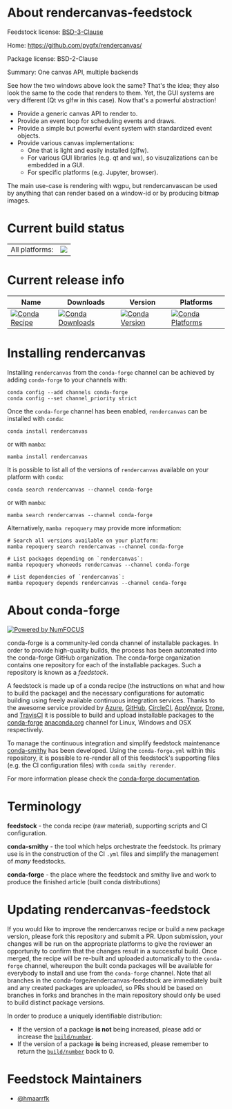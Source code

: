 About rendercanvas-feedstock
============================

Feedstock license: [BSD-3-Clause](https://github.com/conda-forge/rendercanvas-feedstock/blob/main/LICENSE.txt)

Home: https://github.com/pygfx/rendercanvas/

Package license: BSD-2-Clause

Summary: One canvas API, multiple backends

See how the two windows above look the same? That's the idea; they also
look the same to the code that renders to them. Yet, the GUI systems are
very different (Qt vs glfw in this case). Now that's a powerful
abstraction!

* Provide a generic canvas API to render to.
* Provide an event loop for scheduling events and draws.
* Provide a simple but powerful event system with standardized event objects.
* Provide various canvas implementations:
    * One that is light and easily installed (glfw).
    * For various GUI libraries (e.g. qt and wx), so visuzalizations can be embedded in a GUI.
    * For specific platforms (e.g. Jupyter, browser).

The main use-case is rendering with wgpu, but rendercanvascan be used by
anything that can render based on a window-id or by producing bitmap
images.


Current build status
====================


<table><tr><td>All platforms:</td>
    <td>
      <a href="https://dev.azure.com/conda-forge/feedstock-builds/_build/latest?definitionId=24168&branchName=main">
        <img src="https://dev.azure.com/conda-forge/feedstock-builds/_apis/build/status/rendercanvas-feedstock?branchName=main">
      </a>
    </td>
  </tr>
</table>

Current release info
====================

| Name | Downloads | Version | Platforms |
| --- | --- | --- | --- |
| [![Conda Recipe](https://img.shields.io/badge/recipe-rendercanvas-green.svg)](https://anaconda.org/conda-forge/rendercanvas) | [![Conda Downloads](https://img.shields.io/conda/dn/conda-forge/rendercanvas.svg)](https://anaconda.org/conda-forge/rendercanvas) | [![Conda Version](https://img.shields.io/conda/vn/conda-forge/rendercanvas.svg)](https://anaconda.org/conda-forge/rendercanvas) | [![Conda Platforms](https://img.shields.io/conda/pn/conda-forge/rendercanvas.svg)](https://anaconda.org/conda-forge/rendercanvas) |

Installing rendercanvas
=======================

Installing `rendercanvas` from the `conda-forge` channel can be achieved by adding `conda-forge` to your channels with:

```
conda config --add channels conda-forge
conda config --set channel_priority strict
```

Once the `conda-forge` channel has been enabled, `rendercanvas` can be installed with `conda`:

```
conda install rendercanvas
```

or with `mamba`:

```
mamba install rendercanvas
```

It is possible to list all of the versions of `rendercanvas` available on your platform with `conda`:

```
conda search rendercanvas --channel conda-forge
```

or with `mamba`:

```
mamba search rendercanvas --channel conda-forge
```

Alternatively, `mamba repoquery` may provide more information:

```
# Search all versions available on your platform:
mamba repoquery search rendercanvas --channel conda-forge

# List packages depending on `rendercanvas`:
mamba repoquery whoneeds rendercanvas --channel conda-forge

# List dependencies of `rendercanvas`:
mamba repoquery depends rendercanvas --channel conda-forge
```


About conda-forge
=================

[![Powered by
NumFOCUS](https://img.shields.io/badge/powered%20by-NumFOCUS-orange.svg?style=flat&colorA=E1523D&colorB=007D8A)](https://numfocus.org)

conda-forge is a community-led conda channel of installable packages.
In order to provide high-quality builds, the process has been automated into the
conda-forge GitHub organization. The conda-forge organization contains one repository
for each of the installable packages. Such a repository is known as a *feedstock*.

A feedstock is made up of a conda recipe (the instructions on what and how to build
the package) and the necessary configurations for automatic building using freely
available continuous integration services. Thanks to the awesome service provided by
[Azure](https://azure.microsoft.com/en-us/services/devops/), [GitHub](https://github.com/),
[CircleCI](https://circleci.com/), [AppVeyor](https://www.appveyor.com/),
[Drone](https://cloud.drone.io/welcome), and [TravisCI](https://travis-ci.com/)
it is possible to build and upload installable packages to the
[conda-forge](https://anaconda.org/conda-forge) [anaconda.org](https://anaconda.org/)
channel for Linux, Windows and OSX respectively.

To manage the continuous integration and simplify feedstock maintenance
[conda-smithy](https://github.com/conda-forge/conda-smithy) has been developed.
Using the ``conda-forge.yml`` within this repository, it is possible to re-render all of
this feedstock's supporting files (e.g. the CI configuration files) with ``conda smithy rerender``.

For more information please check the [conda-forge documentation](https://conda-forge.org/docs/).

Terminology
===========

**feedstock** - the conda recipe (raw material), supporting scripts and CI configuration.

**conda-smithy** - the tool which helps orchestrate the feedstock.
                   Its primary use is in the construction of the CI ``.yml`` files
                   and simplify the management of *many* feedstocks.

**conda-forge** - the place where the feedstock and smithy live and work to
                  produce the finished article (built conda distributions)


Updating rendercanvas-feedstock
===============================

If you would like to improve the rendercanvas recipe or build a new
package version, please fork this repository and submit a PR. Upon submission,
your changes will be run on the appropriate platforms to give the reviewer an
opportunity to confirm that the changes result in a successful build. Once
merged, the recipe will be re-built and uploaded automatically to the
`conda-forge` channel, whereupon the built conda packages will be available for
everybody to install and use from the `conda-forge` channel.
Note that all branches in the conda-forge/rendercanvas-feedstock are
immediately built and any created packages are uploaded, so PRs should be based
on branches in forks and branches in the main repository should only be used to
build distinct package versions.

In order to produce a uniquely identifiable distribution:
 * If the version of a package **is not** being increased, please add or increase
   the [``build/number``](https://docs.conda.io/projects/conda-build/en/latest/resources/define-metadata.html#build-number-and-string).
 * If the version of a package **is** being increased, please remember to return
   the [``build/number``](https://docs.conda.io/projects/conda-build/en/latest/resources/define-metadata.html#build-number-and-string)
   back to 0.

Feedstock Maintainers
=====================

* [@hmaarrfk](https://github.com/hmaarrfk/)


<!-- dummy commit to enable rerendering -->

